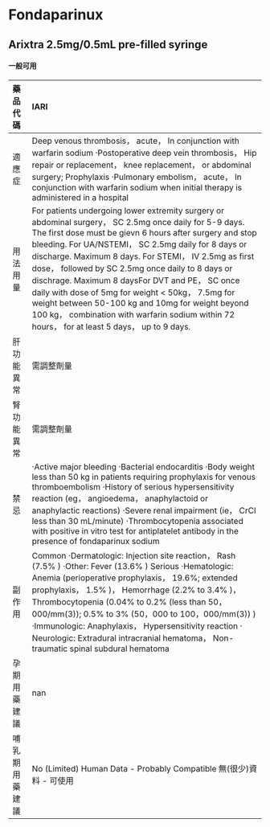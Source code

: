 # Fondaparinux

## Arixtra 2.5mg/0.5mL pre-filled syringe

#### 一般可用

| 藥品代碼       | IARI                                                                                                                                                                                                                                                                                                                                                                                                                                                                                                                                                                                                |
|:---------------|:----------------------------------------------------------------------------------------------------------------------------------------------------------------------------------------------------------------------------------------------------------------------------------------------------------------------------------------------------------------------------------------------------------------------------------------------------------------------------------------------------------------------------------------------------------------------------------------------------|
| 適應症         | Deep venous thrombosis， acute， In conjunction with warfarin sodium ‧Postoperative deep vein thrombosis， Hip repair or replacement， knee replacement， or abdominal surgery; Prophylaxis ‧Pulmonary embolism， acute， In conjunction with warfarin sodium when initial therapy is administered in a hospital                                                                                                                                                                                                                                                                                    |
| 用法用量       | For patients undergoing lower extremity surgery or abdominal surgery， SC 2.5mg once daily for 5-9 days. The first dose must be gievn 6 hours after surgery and stop bleeding. For UA/NSTEMI， SC 2.5mg daily for 8 days or discharge. Maximum 8 days. For STEMI， IV 2.5mg as first dose， followed by SC 2.5mg once daily to 8 days or dischrage. Maximum 8 daysFor DVT and PE， SC once daily with dose of 5mg for weight < 50kg， 7.5mg for weight between 50-100 kg and 10mg for weight beyond 100 kg， combination with warfarin sodium within 72 hours， for at least 5 days， up to 9 days. |
| 肝功能異常     | 需調整劑量                                                                                                                                                                                                                                                                                                                                                                                                                                                                                                                                                                                          |
| 腎功能異常     | 需調整劑量                                                                                                                                                                                                                                                                                                                                                                                                                                                                                                                                                                                          |
| 禁忌           | ‧Active major bleeding ‧Bacterial endocarditis ‧Body weight less than 50 kg in patients requiring prophylaxis for venous thromboembolism ‧History of serious hypersensitivity reaction (eg， angioedema， anaphylactoid or anaphylactic reactions) ‧Severe renal impairment (ie， CrCl less than 30 mL/minute) ‧Thrombocytopenia associated with positive in vitro test for antiplatelet antibody in the presence of fondaparinux sodium                                                                                                                                                            |
| 副作用         | Common ‧Dermatologic: Injection site reaction， Rash (7.5% ) ‧Other: Fever (13.6% ) Serious ‧Hematologic: Anemia (perioperative prophylaxis， 19.6%; extended prophylaxis， 1.5% )， Hemorrhage (2.2% to 3.4% )， Thrombocytopenia (0.04% to 0.2% (less than 50，000/mm(3)); 0.5% to 3% (50，000 to 100，000/mm(3)) ) ‧Immunologic: Anaphylaxis， Hypersensitivity reaction ‧Neurologic: Extradural intracranial hematoma， Non-traumatic spinal subdural hematoma                                                                                                                                  |
| 孕期用藥建議   | nan                                                                                                                                                                                                                                                                                                                                                                                                                                                                                                                                                                                                 |
| 哺乳期用藥建議 | No (Limited) Human Data - Probably Compatible 無(很少)資料 - 可使用                                                                                                                                                                                                                                                                                                                                                                                                                                                                                                                                 |

